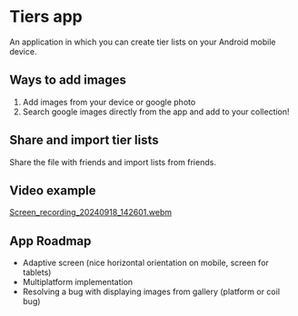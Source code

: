 # Tiers app
An application in which you can create tier lists on your Android mobile device.
## Ways to add images
1. Add images from your device or google photo
2. Search google images directly from the app and add to your collection!
## Share and import tier lists
Share the file with friends and import lists from friends.
## Video example
[Screen_recording_20240918_142601.webm](https://github.com/user-attachments/assets/3046bb1f-16ad-41f6-8c86-829f0f8b5142)
## App Roadmap
- Adaptive screen (nice horizontal orientation on mobile, screen for tablets)
- Multiplatform implementation
- Resolving a bug with displaying images from gallery (platform or coil bug)
